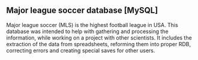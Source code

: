## **Major league soccer database [MySQL]**

Major league soccer (MLS) is the highest football league in USA. This database was intended to help with gathering and processing the information, while working on a project with other scientists. It includes the extraction of the data from spreadsheets, reforming them into proper RDB, correcting errors and creating special saves for other users.
